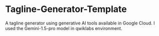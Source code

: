 # Tagline-Generator-Template
A tagline generator using generative AI tools available in Google Cloud.
I used the Gemini-1.5-pro model in qwiklabs environment.
